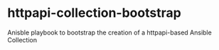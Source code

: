# httpapi-collection-bootstrap
Anisble playbook to bootstrap the creation of a httpapi-based Ansible Collection
